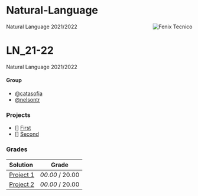 # Natural-Language
Natural Language 2021/2022
<a href="http://fenix.tecnico.ulisboa.pt"><img align="right" src="https://fenix.tecnico.ulisboa.pt/api/bennu-portal/configuration/logo" alt="Fenix Tecnico"></a>

# LN_21-22

Natural Language 2021/2022

#### Group
- [@catasofia](https://github.com/catasofia)
- [@nelsontr](https://github.com/nelsontr)

### Projects

- [] [First](Project1/)
- [] [Second](Entrega3/)

### Grades
| Solution          | Grade 			   	| 
| :-----------------| :-------------: | 
| [Project 1]()	| *00.00* / 20.00     | 
| [Project 2]()	| *00.00* / 20.00     |
